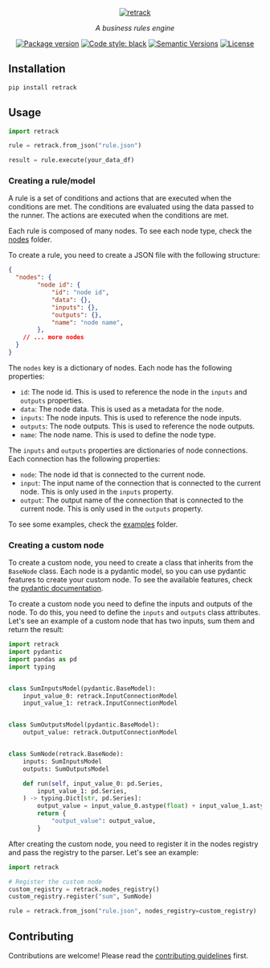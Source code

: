 <p align="center">
  <a href="https://github.com/pier-digital/retrack"><img src="https://raw.githubusercontent.com/pier-digital/retrack/main/logo.png" alt="retrack"></a>
</p>
<p align="center">
    <em>A business rules engine</em>
</p>

<div align="center">

[![Package version](https://img.shields.io/pypi/v/retrack?color=%2334D058&label=pypi%20package)](https://pypi.org/project/retrack/)
[![Code style: black](https://img.shields.io/badge/code%20style-black-000000.svg)](https://github.com/psf/black)
[![Semantic Versions](https://img.shields.io/badge/%20%20%F0%9F%93%A6%F0%9F%9A%80-semantic--versions-e10079.svg)](https://github.com/pier-digital/retrack/releases)
[![License](https://img.shields.io/github/license/pier-digital/retrack)](https://github.com/pier-digital/retrack/blob/main/LICENSE)

</div>


## Installation

```bash
pip install retrack
```

## Usage

```python
import retrack

rule = retrack.from_json("rule.json")

result = rule.execute(your_data_df)
```

### Creating a rule/model

A rule is a set of conditions and actions that are executed when the conditions are met. The conditions are evaluated using the data passed to the runner. The actions are executed when the conditions are met.

Each rule is composed of many nodes. To see each node type, check the [nodes](https://github.com/pier-digital/retrack/tree/main/retrack/nodes) folder.

To create a rule, you need to create a JSON file with the following structure:

```json
{
  "nodes": {
		"node id": {
			"id": "node id",
			"data": {},
			"inputs": {},
			"outputs": {},
			"name": "node name",
		},
    // ... more nodes
  }
}
```

The `nodes` key is a dictionary of nodes. Each node has the following properties:

- `id`: The node id. This is used to reference the node in the `inputs` and `outputs` properties.
- `data`: The node data. This is used as a metadata for the node.
- `inputs`: The node inputs. This is used to reference the node inputs.
- `outputs`: The node outputs. This is used to reference the node outputs.
- `name`: The node name. This is used to define the node type.

The `inputs` and `outputs` properties are dictionaries of node connections. Each connection has the following properties:

- `node`: The node id that is connected to the current node.
- `input`: The input name of the connection that is connected to the current node. This is only used in the `inputs` property.
- `output`: The output name of the connection that is connected to the current node. This is only used in the `outputs` property.

To see some examples, check the [examples](https://github.com/pier-digital/retrack/tree/main/examples) folder.

### Creating a custom node

To create a custom node, you need to create a class that inherits from the `BaseNode` class. Each node is a pydantic model, so you can use pydantic features to create your custom node. To see the available features, check the [pydantic documentation](https://pydantic-docs.helpmanual.io/).

To create a custom node you need to define the inputs and outputs of the node. To do this, you need to define the `inputs` and `outputs` class attributes. Let's see an example of a custom node that has two inputs, sum them and return the result:

```python
import retrack
import pydantic
import pandas as pd
import typing


class SumInputsModel(pydantic.BaseModel):
    input_value_0: retrack.InputConnectionModel
    input_value_1: retrack.InputConnectionModel


class SumOutputsModel(pydantic.BaseModel):
    output_value: retrack.OutputConnectionModel


class SumNode(retrack.BaseNode):
    inputs: SumInputsModel
    outputs: SumOutputsModel

    def run(self, input_value_0: pd.Series,
        input_value_1: pd.Series,
    ) -> typing.Dict[str, pd.Series]:
        output_value = input_value_0.astype(float) + input_value_1.astype(float)
        return {
            "output_value": output_value,
        }
```

After creating the custom node, you need to register it in the nodes registry and pass the registry to the parser. Let's see an example:

```python
import retrack

# Register the custom node
custom_registry = retrack.nodes_registry()
custom_registry.register("sum", SumNode)

rule = retrack.from_json("rule.json", nodes_registry=custom_registry)
```

## Contributing

Contributions are welcome! Please read the [contributing guidelines](https://github.com/pier-digital/retrack/tree/main/CONTRIBUTING.md) first.